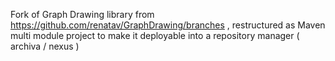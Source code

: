 Fork of Graph Drawing library from https://github.com/renatav/GraphDrawing/branches , restructured as Maven multi module project to make it deployable into a repository manager ( archiva / nexus )
